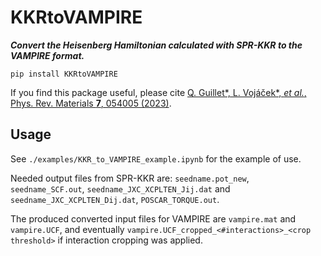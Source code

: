 # KKRtoVAMPIRE

**_Convert the Heisenberg Hamiltonian calculated with SPR-KKR to the VAMPIRE format._**

```
pip install KKRtoVAMPIRE
```

If you find this package useful, please cite [Q. Guillet*, L. Vojáček*, _et al._, Phys. Rev. Materials **7**, 054005 (2023)](https://journals.aps.org/prmaterials/abstract/10.1103/PhysRevMaterials.7.054005).

## Usage

See `./examples/KKR_to_VAMPIRE_example.ipynb` for the example of use.

Needed output files from SPR-KKR are: `seedname.pot_new`, `seedname_SCF.out`, `seedname_JXC_XCPLTEN_Jij.dat` and `seedname_JXC_XCPLTEN_Dij.dat`, `POSCAR_TORQUE.out`.

The produced converted input files for VAMPIRE are `vampire.mat` and `vampire.UCF`, and eventually `vampire.UCF_cropped_<#interactions>_<crop threshold>` if interaction cropping was applied. 
